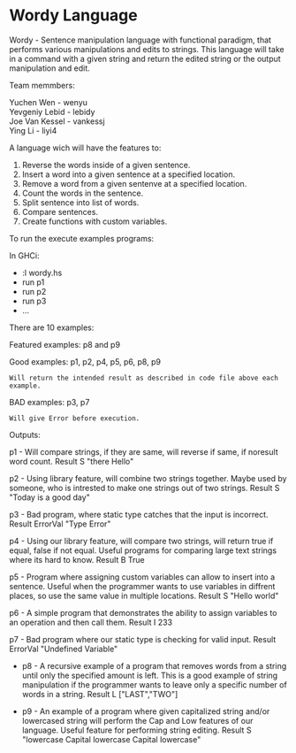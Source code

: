 # Wordy Language

Wordy - Sentence manipulation language with functional paradigm, that performs various manipulations and edits to strings. This language will take in a command with a given string and return the edited string or the output manipulation and edit.


Team memmbers:  

Yuchen Wen - wenyu  
Yevgeniy Lebid - lebidy  
Joe Van Kessel - vankessj  
Ying Li - liyi4  


A language wich will have the features to:

1. Reverse the words inside of a given sentence.
2. Insert a word into a given sentence at a specified location.
3. Remove a word from a given sentenve at a specified location.
5. Count the words in the sentence.
6. Split sentence into list of words.
7. Compare sentences.
8. Create functions with custom variables.

To run the execute examples programs:

In GHCi:

- :l wordy.hs
- run p1
- run p2
- run p3
- ...

There are 10 examples:

Featured examples: p8 and p9

Good examples: p1, p2, p4, p5, p6, p8, p9

    Will return the intended result as described in code file above each example. 

BAD examples: p3, p7

    Will give Error before execution.


Outputs:


p1 - Will compare strings, if they are same, will reverse if same, if noresult word count. Result S "there Hello"

p2 - Using library feature, will combine two strings together. Maybe used by someone, who is intrested to make one strings out of two strings. Result S "Today is a good day"

p3 - Bad program, where static type catches that the input is incorrect. Result ErrorVal "Type Error"

p4 - Using our library feature, will compare two strings, will return true if equal, false if not equal. Useful programs for comparing large text strings where its hard to know. Result B True

p5 - Program where assigning custom variables can allow to insert into a sentence. Useful when the programmer wants to use variables in diffrent places, so use the same value in multiple locations. Result S "Hello world"

p6 - A simple program that demonstrates the ability to assign variables to an operation and then call them. Result I 233

p7 - Bad program where our static type is checking for valid input. Result ErrorVal "Undefined Variable"

* p8 - A recursive example of a program that removes words from a string until only the specified amount is left. This is a good example of string manipulation if the programmer wants to leave only a specific number of words in a string. Result L ["LAST","TWO"]

* p9 - An example of a program where given capitalized string and/or lowercased string will perform the Cap and Low features of our language. Useful feature for performing string editing. Result S "lowercase Capital lowercase Capital lowercase"


